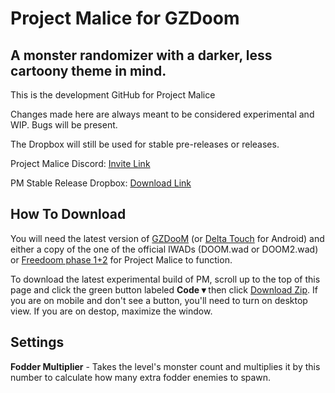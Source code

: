 # Project Malice for GZDoom
## A monster randomizer with a darker, less cartoony theme in mind.

This is the development GitHub for Project Malice

Changes made here are always meant to be considered experimental and WIP. Bugs will be present.

The Dropbox will still be used for stable pre-releases or releases.

Project Malice Discord: <a href="https://discord.gg/56TVU7K" title="Click here to join.">Invite Link</a>

PM Stable Release Dropbox: <a href="https://www.dropbox.com/s/261ngzxn15zj6qy/PM%20Update%205%20PRE-RELEASE.pk3?dl=1" title="Click here to download.">Download Link</a>

## How To Download

You will need the latest version of <a href="https://zdoom.org/downloads" title="GZDooM">GZDooM</a> (or <a href="https://play.google.com/store/apps/details?id=com.opentouchgaming.deltatouch&amp;hl=en_US&amp;gl=US" title="Delta Touch">Delta Touch</a> for Android) and either a copy of the one of the official IWADs (DOOM.wad or DOOM2.wad) or <a href="https://freedoom.github.io/download.html" title="FreeDoom">Freedoom phase 1+2</a> for Project Malice to function.

To download the latest experimental build of PM, scroll up to the top of this page and click the green button labeled <strong>Code &#9662;</strong> then click <a href="https://github.com/TheBlueSavior/Project-Malice/archive/refs/heads/main.zip" title="You can also click here to download.">Download Zip</a>. If you are on mobile and don&#39;t see a button, you&#39;ll need to turn on desktop view. If you are on destop, maximize the window.

## Settings

**Fodder Multiplier** - Takes the level's monster count and multiplies it by this number to calculate how many extra fodder enemies to spawn.
